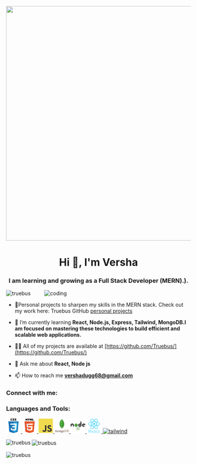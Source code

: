 <img src="https://github.com/Truebus/Truebus/raw/main/Black%20and%20Red%20Gradient%20Gaming%20Youtube%20Banner.png" width="1280" height="640" />



<h1 align="center">Hi 👋, I'm Versha</h1>
<h3 align="center">I am learning and growing as a Full Stack Developer (MERN).).</h3>
<img align="right" src="https://i.pinimg.com/originals/54/e3/7d/54e37d8074ebcde1d96c77d7b2a7f310.gif" alt="coding" width="400"/>

<p align="left"> <img src="https://komarev.com/ghpvc/?username=truebus&label=Profile%20views&color=0e75b6&style=flat" alt="truebus" /> </p>

- 🔭Personal projects to sharpen my skills in the MERN stack. Check out my work here: Truebus GitHub [personal projects](https://github.com/Truebus/)

- 🌱 I’m currently learning **React, Node.js, Express, Tailwind, MongoDB.I am focused on mastering these technologies to build efficient and scalable web applications.**

- 👨‍💻 All of my projects are available at [https://github.com/Truebus/](https://github.com/Truebus/)

- 💬 Ask me about **React, Node js**

- 📫 How to reach me **vershadugg68@gmail.com**

<h3 align="left">Connect with me:</h3>
<p align="left">
</p>

<h3 align="left">Languages and Tools:</h3>
<p align="left"> <a href="https://www.w3schools.com/css/" target="_blank" rel="noreferrer"> <img src="https://raw.githubusercontent.com/devicons/devicon/master/icons/css3/css3-original-wordmark.svg" alt="css3" width="40" height="40"/> </a> <a href="https://www.w3.org/html/" target="_blank" rel="noreferrer"> <img src="https://raw.githubusercontent.com/devicons/devicon/master/icons/html5/html5-original-wordmark.svg" alt="html5" width="40" height="40"/> </a> <a href="https://developer.mozilla.org/en-US/docs/Web/JavaScript" target="_blank" rel="noreferrer"> <img src="https://raw.githubusercontent.com/devicons/devicon/master/icons/javascript/javascript-original.svg" alt="javascript" width="40" height="40"/> </a> <a href="https://www.mongodb.com/" target="_blank" rel="noreferrer"> <img src="https://raw.githubusercontent.com/devicons/devicon/master/icons/mongodb/mongodb-original-wordmark.svg" alt="mongodb" width="40" height="40"/> </a> <a href="https://nodejs.org" target="_blank" rel="noreferrer"> <img src="https://raw.githubusercontent.com/devicons/devicon/master/icons/nodejs/nodejs-original-wordmark.svg" alt="nodejs" width="40" height="40"/> </a> <a href="https://reactjs.org/" target="_blank" rel="noreferrer"> <img src="https://raw.githubusercontent.com/devicons/devicon/master/icons/react/react-original-wordmark.svg" alt="react" width="40" height="40"/> </a> <a href="https://tailwindcss.com/" target="_blank" rel="noreferrer"> <img src="https://www.vectorlogo.zone/logos/tailwindcss/tailwindcss-icon.svg" alt="tailwind" width="40" height="40"/> </a> </p>

<p><img align="left" src="https://github-readme-stats.vercel.app/api/top-langs?username=truebus&show_icons=true&locale=en&layout=compact" alt="truebus" /></p>

<p>&nbsp;<img align="center" src="https://github-readme-stats.vercel.app/api?username=truebus&show_icons=true&locale=en" alt="truebus" /></p>

<p><img align="center" src="https://github-readme-streak-stats.herokuapp.com/?user=truebus&" alt="truebus" /></p>
